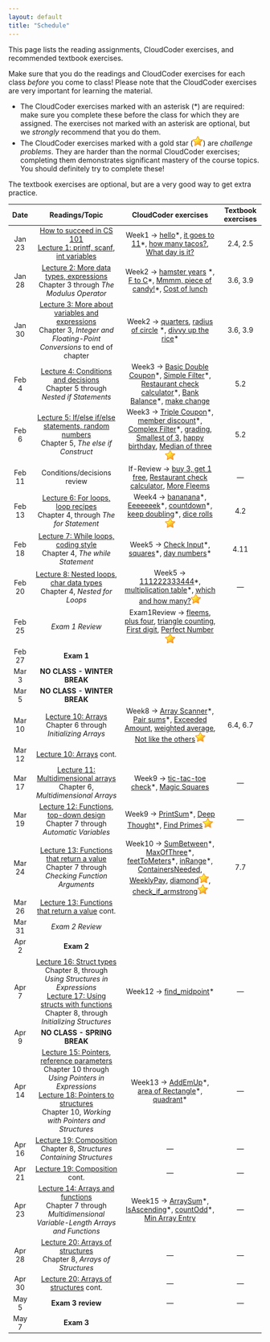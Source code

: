 ```yaml
---
layout: default
title: "Schedule"
---
```


This page lists the reading assignments, CloudCoder exercises, and recommended textbook exercises.

Make sure that you do the readings and CloudCoder exercises for each class *before* you come to class!  Please note that the CloudCoder exercises are very important for learning the material.

* The CloudCoder exercises marked with an asterisk (\*) are required: make sure you complete these before the class for which they are assigned.  The exercises not marked with an asterisk are optional, but we *strongly* recommend that you do them.
* The CloudCoder exercises marked with a gold star (![gold star](img/goldstar-tiny.png)) are *challenge problems*.  They are harder than the normal CloudCoder exercises; completing them demonstrates significant mastery of the course topics.  You should definitely try to complete these!

The textbook exercises are optional, but are a very good way to get extra practice.

Date | Readings/Topic | CloudCoder exercises | Textbook exercises
:----: | :--------: | :--------------------: | :------------------:
Jan 23 | [How to succeed in CS 101](success.html) <br /> [Lecture 1: printf, scanf, int variables](lectures/lecture01.html)| Week1 &rarr; [hello](https://cs.ycp.edu/cloudcoder/#exercise?c=26,p=1182)\*, [it goes to 11](https://cs.ycp.edu/cloudcoder/#exercise?c=26,p=1183)\*, [how many tacos?](https://cs.ycp.edu/cloudcoder/#exercise?c=26,p=1184), [What day is it?](https://cs.ycp.edu/cloudcoder/#exercise?c=26,p=1185) | 2.4, 2.5
Jan 28 | [Lecture 2: More data types, expressions](lectures/lecture02.html)<br>Chapter 3 through *The Modulus Operator* | Week2 &rarr; [hamster years](https://cs.ycp.edu/cloudcoder/#exercise?c=26,p=1186) \*, [F to C](https://cs.ycp.edu/cloudcoder/#exercise?c=26,p=1187)\*, [Mmmm, piece of candy!](https://cs.ycp.edu/cloudcoder/#exercise?c=26,p=1188)\*, [Cost of lunch](https://cs.ycp.edu/cloudcoder/#exercise?c=26,p=1189) | 3.6, 3.9
Jan 30 | [Lecture 3: More about variables and expressions](lectures/lecture03.html)<br>Chapter 3, *Integer and Floating-Point Conversions* to end of chapter | Week2 &rarr; [quarters](https://cs.ycp.edu/cloudcoder/#exercise?c=26,p=1261), [radius of circle](https://cs.ycp.edu/cloudcoder/#exercise?c=26,p=1190) \*, [divvy up the rice](https://cs.ycp.edu/cloudcoder/#exercise?c=26,p=1191)\* | 3.6, 3.9
Feb 4  | [Lecture 4: Conditions and decisions](lectures/lecture04.html)<br>Chapter 5 through *Nested if Statements* | Week3 &rarr; [Basic Double Coupon](https://cs.ycp.edu/cloudcoder/#exercise?c=26,p=1192)\*, [Simple Filter](https://cs.ycp.edu/cloudcoder/#exercise?c=26,p=1193)\*, [Restaurant check calculator](https://cs.ycp.edu/cloudcoder/#exercise?c=26,p=1195)\*, [Bank Balance](https://cs.ycp.edu/cloudcoder/#exercise?c=26,p=1194)\*, [make change](https://cs.ycp.edu/cloudcoder/#exercise?c=26,p=1229) | 5.2
Feb 6  | [Lecture 5: If/else if/else statements, random numbers](lectures/lecture05.html)<br>Chapter 5, *The else if Construct* | Week3 &rarr; [Triple Coupon](https://cs.ycp.edu/cloudcoder/#exercise?c=26,p=1196)\*, [member discount](https://cs.ycp.edu/cloudcoder/#exercise?c=26,p=1197)\*, [Complex Filter](https://cs.ycp.edu/cloudcoder/#exercise?c=26,p=1198)\*, [grading](https://cs.ycp.edu/cloudcoder/#exercise?c=26,p=1239), [Smallest of 3](https://cs.ycp.edu/cloudcoder/#exercise?c=26,p=1251), [happy birthday](https://cs.ycp.edu/cloudcoder/#exercise?c=26,p=1262), [Median of three](https://cs.ycp.edu/cloudcoder/#exercise?c=26,p=1243)![gold star](img/goldstar-tiny.png) | 5.2
Feb 11 | <span class="activity">Conditions/decisions review</span> | If-Review &rarr; [buy 3, get 1 free](https://cs.ycp.edu/cloudcoder/#exercise?c=26,p=1245), [Restaurant check calculator](https://cs.ycp.edu/cloudcoder/#exercise?c=26,p=1224), [More Fleems](https://cs.ycp.edu/cloudcoder/#exercise?c=26,p=1279) | &mdash;
Feb 13 | [Lecture 6: For loops, loop recipes](lectures/lecture06.html)<br>Chapter 4, through *The for Statement* | Week4 &rarr; [bananana](https://cs.ycp.edu/cloudcoder/#exercise?c=26,p=1199)\*, [Eeeeeeek](https://cs.ycp.edu/cloudcoder/#exercise?c=26,p=1228)\*, [countdown](https://cs.ycp.edu/cloudcoder/#exercise?c=26,p=1200)\*, [keep doubling](https://cs.ycp.edu/cloudcoder/#exercise?c=26,p=1201)\*, [dice rolls](https://cs.ycp.edu/cloudcoder/#exercise?c=26,p=1230)![gold star](img/goldstar-tiny.png) | 4.2
Feb 18 |  [Lecture 7: While loops, coding style](lectures/lecture07.html)<br>Chapter 4, *The while Statement* | Week5 &rarr; [Check Input](https://cs.ycp.edu/cloudcoder/#exercise?c=26,p=1202)\*, [squares](https://cs.ycp.edu/cloudcoder/#exercise?c=26,p=1203)\*, [day numbers](https://cs.ycp.edu/cloudcoder/#exercise?c=26,p=1204)\* | 4.11
Feb 20 | [Lecture 8: Nested loops, char data types](lectures/lecture08.html)<br>Chapter 4, *Nested for Loops* | Week5 &rarr; [111222333444](https://cs.ycp.edu/cloudcoder/#exercise?c=26,p=1205)\*, [multiplication table](https://cs.ycp.edu/cloudcoder/#exercise?c=26,p=1244)\*, [which and how many?](https://cs.ycp.edu/cloudcoder/#exercise?c=26,p=1206)![gold star](img/goldstar-tiny.png) | &mdash;
Feb 25 | *Exam 1 Review* | Exam1Review &rarr; [fleems](https://cs.ycp.edu/cloudcoder/#exercise?c=26,p=1240), [plus four](https://cs.ycp.edu/cloudcoder/#exercise?c=26,p=1267), [triangle counting](https://cs.ycp.edu/cloudcoder/#exercise?c=26,p=1268), [First digit](https://cs.ycp.edu/cloudcoder/#exercise?c=26,p=1257), [Perfect Number](https://cs.ycp.edu/cloudcoder/#exercise?c=26,p=1252)![gold star](img/goldstar-tiny.png)
Feb 27 | **Exam 1** | |
Mar 3  | **NO CLASS - WINTER BREAK** | |
Mar 5  | **NO CLASS - WINTER BREAK** | |
Mar 10 | [Lecture 10: Arrays](lectures/lecture10.html)<br>Chapter 6 through *Initializing Arrays* | Week8 &rarr; [Array Scanner](https://cs.ycp.edu/cloudcoder/#exercise?c=26,p=1207)\*, [Pair sums](https://cs.ycp.edu/cloudcoder/#exercise?c=26,p=1208)\*, [Exceeded Amount](https://cs.ycp.edu/cloudcoder/#exercise?c=26,p=1209), [weighted average](https://cs.ycp.edu/cloudcoder/#exercise?c=26,p=1260), [Not like the others](https://cs.ycp.edu/cloudcoder/#exercise?c=26,p=1210)![gold star](img/goldstar-tiny.png) | 6.4, 6.7
Mar 12 | [Lecture 10: Arrays](lectures/lecture10.html) cont. | | 
Mar 17  | [Lecture 11: Multidimensional arrays](lectures/lecture11.html)<br>Chapter 6, *Multidimensional Arrays* | Week9 &rarr; [tic-tac-toe check](https://cs.ycp.edu/cloudcoder/#exercise?c=26,p=1238)\*, [Magic Squares](https://cs.ycp.edu/cloudcoder/#exercise?c=26,p=1249) | &mdash;
Mar 19 | [Lecture 12: Functions, top-down design](lectures/lecture12.html)<br>Chapter 7 through *Automatic Variables* | Week9 &rarr;  [PrintSum](https://cs.ycp.edu/cloudcoder/#exercise?c=26,p=1211)\*, [Deep Thought](https://cs.ycp.edu/cloudcoder/#exercise?c=26,p=1212)\*, [Find Primes](https://cs.ycp.edu/cloudcoder/#exercise?c=26,p=1213)![gold star](img/goldstar-tiny.png) | &mdash;
Mar 24 | [Lecture 13: Functions that return a value](lectures/lecture13.html)<br>Chapter 7 through *Checking Function Arguments* | Week10 &rarr; [SumBetween](https://cs.ycp.edu/cloudcoder/#exercise?c=26,p=1217)\*, [MaxOfThree](https://cs.ycp.edu/cloudcoder/#exercise?c=26,p=1218)\*, [feetToMeters](https://cs.ycp.edu/cloudcoder/#exercise?c=26,p=1235)\*, [inRange](https://cs.ycp.edu/cloudcoder/#exercise?c=26,p=1236)\*, [ContainersNeeded](https://cs.ycp.edu/cloudcoder/#exercise?c=26,p=1247), [WeeklyPay](https://cs.ycp.edu/cloudcoder/#exercise?c=26,p=1248), [diamond](https://cs.ycp.edu/cloudcoder/#exercise?c=26,p=1237)![gold star](img/goldstar-tiny.png), [check\_if\_armstrong](https://cs.ycp.edu/cloudcoder/#exercise?c=26,p=1256)![gold star](img/goldstar-tiny.png) | 7.7
Mar 26 | [Lecture 13: Functions that return a value](lectures/lecture13.html) cont. | | 
Mar 31 | *Exam 2 Review* | | 
Apr 2  | **Exam 2** | |
Apr 7 | [Lecture 16: Struct types](lectures/lecture16.html)<br>Chapter 8, through *Using Structures in Expressions*<br>[Lecture 17: Using structs with functions](lectures/lecture17.html)<br>Chapter 8, through *Initializing Structures* | Week12 &rarr; [find\_midpoint](https://cs.ycp.edu/cloudcoder/#exercise?c=26,p=1264)\* | &mdash;
Apr 9  | **NO CLASS - SPRING BREAK** | |
Apr 14 | [Lecture 15: Pointers, reference parameters](lectures/lecture15.html)<br>Chapter 10 through *Using Pointers in Expressions* <br /> [Lecture 18: Pointers to structures](lectures/lecture18.html)<br>Chapter 10, *Working with Pointers and Structures* | Week13 &rarr; [AddEmUp](https://cs.ycp.edu/cloudcoder/#exercise?c=26,p=1219)\*, [area of Rectangle](https://cs.ycp.edu/cloudcoder/#exercise?c=26,p=1220)\*, [quadrant](https://cs.ycp.edu/cloudcoder/#exercise?c=26,p=1246)\* | &mdash;
Apr 16 | [Lecture 19: Composition](lectures/lecture19.html)<br>Chapter 8, *Structures Containing Structures* | &mdash; | &mdash;
Apr 21 | [Lecture 19: Composition](lectures/lecture19.html) cont. | &mdash; | &mdash;
Apr 23 | [Lecture 14: Arrays and functions](lectures/lecture14.html)<br>Chapter 7 through *Multidimensional Variable-Length Arrays and Functions* | Week15 &rarr; [ArraySum](https://cs.ycp.edu/cloudcoder/#exercise?c=26,p=1214)\*, [IsAscending](https://cs.ycp.edu/cloudcoder/#exercise?c=26,p=1216)\*, [countOdd](https://cs.ycp.edu/cloudcoder/#exercise?c=26,p=1215)\*, [Min Array Entry](https://cs.ycp.edu/cloudcoder/#exercise?c=26,p=1250) | &mdash;
Apr 28 | [Lecture 20: Arrays of structures](lectures/lecture20.html)<br>Chapter 8, *Arrays of Structures* | &mdash; | &mdash;
Apr 30 | [Lecture 20: Arrays of structures](lectures/lecture20.html) cont. | &mdash; | &mdash;
May 5  | **Exam 3 review** | &mdash; | &mdash;
May 7  | **Exam 3** |  |


<!-- vim:set wrap: -->
<!-- vim:set linebreak: -->
<!-- vim:set nolist: -->
